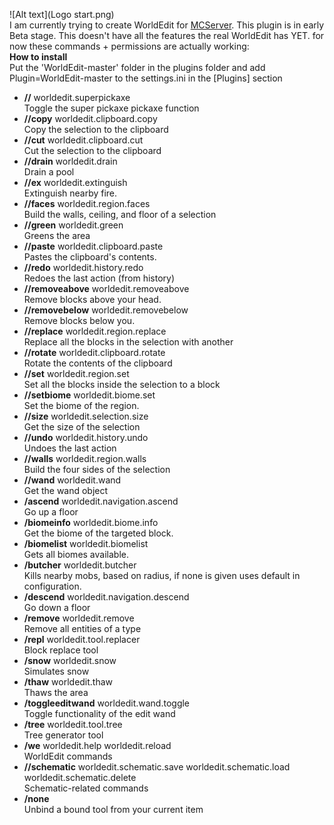 ![Alt text](Logo start.png)<br />
I am currently trying to create WorldEdit for [MCServer](http://www.mc-server.org/). This plugin is in early Beta stage. This doesn't have all the features the real WorldEdit has YET. for now these commands + permissions are actually working: <br />
**How to install**<br />
Put the 'WorldEdit-master' folder in the plugins folder and add Plugin=WorldEdit-master to the settings.ini in the [Plugins] section<br />
* **//** worldedit.superpickaxe<br />
Toggle the super pickaxe pickaxe function<br />
* **//copy** worldedit.clipboard.copy<br />
Copy the selection to the clipboard<br />
* **//cut** worldedit.clipboard.cut<br />
Cut the selection to the clipboard<br />
* **//drain** worldedit.drain<br />
Drain a pool<br />
* **//ex** worldedit.extinguish<br />
Extinguish nearby fire.<br />
* **//faces** worldedit.region.faces<br />
Build the walls, ceiling, and floor of a selection<br />
* **//green** worldedit.green<br />
Greens the area<br />
* **//paste** worldedit.clipboard.paste<br />
Pastes the clipboard's contents.<br />
* **//redo** worldedit.history.redo<br />
Redoes the last action (from history)<br />
* **//removeabove** worldedit.removeabove<br />
Remove blocks above your head.<br />
* **//removebelow** worldedit.removebelow<br />
Remove blocks below you.<br />
* **//replace** worldedit.region.replace<br />
Replace all the blocks in the selection with another<br />
* **//rotate** worldedit.clipboard.rotate<br />
Rotate the contents of the clipboard<br />
* **//set** worldedit.region.set<br />
Set all the blocks inside the selection to a block<br />
* **//setbiome** worldedit.biome.set<br />
Set the biome of the region.<br />
* **//size** worldedit.selection.size<br />
Get the size of the selection<br />
* **//undo** worldedit.history.undo<br />
Undoes the last action<br />
* **//walls** worldedit.region.walls<br />
Build the four sides of the selection<br />
* **//wand** worldedit.wand<br />
Get the wand object<br />
* **/ascend** worldedit.navigation.ascend<br />
Go up a floor<br />
* **/biomeinfo** worldedit.biome.info<br />
Get the biome of the targeted block.<br />
* **/biomelist** worldedit.biomelist<br />
Gets all biomes available.<br />
* **/butcher** worldedit.butcher<br />
Kills nearby mobs, based on radius, if none is given uses default in configuration.<br />
* **/descend** worldedit.navigation.descend<br />
Go down a floor<br />
* **/remove** worldedit.remove<br />
Remove all entities of a type<br />
* **/repl** worldedit.tool.replacer<br />
Block replace tool<br />
* **/snow** worldedit.snow<br />
Simulates snow<br />
* **/thaw** worldedit.thaw<br />
Thaws the area<br />
* **/toggleeditwand** worldedit.wand.toggle<br />
Toggle functionality of the edit wand<br />
* **/tree** worldedit.tool.tree<br />
Tree generator tool<br />
* **/we** worldedit.help worldedit.reload<br />
 WorldEdit commands<br >
* **//schematic** worldedit.schematic.save worldedit.schematic.load worldedit.schematic.delete<br />
 Schematic-related commands<br />
* **/none**<br />
 Unbind a bound tool from your current item<br />
